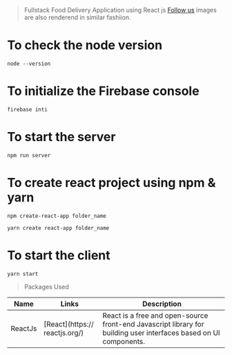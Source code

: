 > Fullstack Food Delivery Application using React js
> [Follow us](https://facebook.com)
> images are also renderend in similar fashiion.

# To check the node version

```
node --version
```

# To initialize the Firebase console

```
firebase inti
```

# To start the server

```
npm run server
```

# To create react project using npm & yarn

```
npm create-react-app folder_name
```

```
yarn create react-app folder_name
```

# To start the client

```
yarn start
```

> Packages Used

<!-- perttier-ignore -->

| Name    | Links                          | Description                                                                                                       |
| ------- | ------------------------------ | ----------------------------------------------------------------------------------------------------------------- |
| ReactJs | [React](https:// reactjs.org/) | React is a free and open-source front-end Javascript library for building user interfaces based on UI components. |
